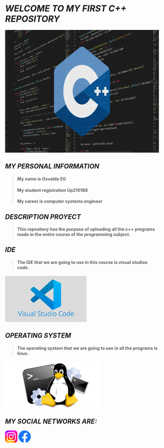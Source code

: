 # *WELCOME TO MY FIRST C++ REPOSITORY*
 

 <img alt="IDE" height="400" src="https://github.com/Up210188/Up210188_cpp/blob/main/imagenes/Lenguaje-C-1024x576.webp"/>

 
  ## ***MY PERSONAL INFORMATION***
> #### My name is Osvaldo EG
> #### My student registration Up210188
> #### My career is computer systems engineer

 


## ***DESCRIPTION PROYECT***
> #### This repository has the purpose of uploading all the c++ programs made in the entire course of the programming subject.

## ***IDE***
> #### The IDE that we are going to use in this course is visual studios code.
<img alt="IDE" height="150" src="https://github.com/Up210188/Up210188_cpp/blob/main/imagenes/visual-studio-code-1170x658.png"/>


## ***OPERATING SYSTEM***
> #### The operating system that we are going to use in all the programs is linux.
<img alt="SO" height="150" src="https://github.com/Up210188/Up210188_cpp/blob/main/imagenes/Los-comandos-de-Linux-mas-importantes-para-principiantes_phixr.jpg"/>





## ***MY SOCIAL NETWORKS ARE:***

[<img alt="text_alt" width="40px" src="https://github.com/Up210188/Up210188_cpp/blob/main/imagenes/Instagram_logo_2022.svg" />](https://instagram.com/osvaldo_69eg?igshid=YmMyMTA2M2Y=)
[<img alt="text_alt" width="40px" src="https://github.com/Up210188/Up210188_cpp/blob/main/imagenes/fb_icon_325x325.png" />](https://www.facebook.com/profile.php?id=100009909870279)


